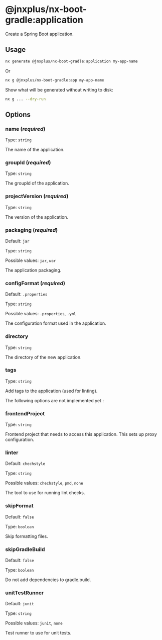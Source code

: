 # @jnxplus/nx-boot-gradle:application

Create a Spring Boot application.

## Usage

```bash
nx generate @jnxplus/nx-boot-gradle:application my-app-name
```

Or

```bash
nx g @jnxplus/nx-boot-gradle:app my-app-name
```

Show what will be generated without writing to disk:

```bash
nx g ... --dry-run
```

## Options

### name (_**required**_)

Type: `string`

The name of the application.

### groupId (_**required**_)

Type: `string`

The groupId of the application.

### projectVersion (_**required**_)

Type: `string`

The version of the application.

### packaging (_**required**_)

Default: `jar`

Type: `string`

Possible values: `jar`, `war`

The application packaging.

### configFormat (_**required**_)

Default: `.properties`

Type: `string`

Possible values: `.properties`, `.yml`

The configuration format used in the application.

### directory

Type: `string`

The directory of the new application.

### tags

Type: `string`

Add tags to the application (used for linting).

The following options are not implemented yet :

### frontendProject

Type: `string`

Frontend project that needs to access this application. This sets up proxy configuration.

### linter

Default: `chechstyle`

Type: `string`

Possible values: `chechstyle`, `pmd`, `none`

The tool to use for running lint checks.

### skipFormat

Default: `false`

Type: `boolean`

Skip formatting files.

### skipGradleBuild

Default: `false`

Type: `boolean`

Do not add dependencies to gradle.build.

### unitTestRunner

Default: `junit`

Type: `string`

Possible values: `junit`, `none`

Test runner to use for unit tests.
